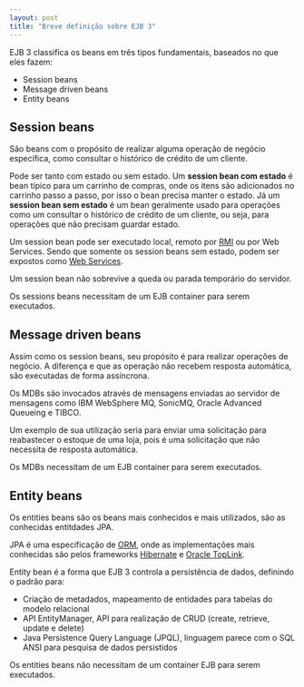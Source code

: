 ```yaml
---
layout: post
title: "Breve definição sobre EJB 3"
---
```



EJB 3 classifica os beans em três tipos fundamentais, baseados no que eles fazem:

* Session beans
* Message driven beans
* Entity beans

## Session beans

São beans com o propósito de realizar alguma operação de negócio  específica, como consultar o histórico de crédito de um cliente.

Pode ser tanto com estado ou sem estado. Um **session bean com estado** é bean típico para um carrinho de compras, onde os itens são adicionados no  carrinho passo a passo, por isso o bean precisa manter o estado. Já um **session bean sem estado** é um bean geralmente usado para operações como um consultar o histórico de crédito de um cliente, ou seja, para operações que não precisam guardar estado.

Um session bean pode ser executado local, remoto por [RMI](http://pt.wikipedia.org/wiki/RMI) ou por Web Services. Sendo que somente os session beans sem estado, podem ser expostos como [Web Services](http://pt.wikipedia.org/wiki/Web_service).

Um session bean não sobrevive a queda ou parada temporário do servidor.

Os sessions beans necessitam de um EJB container para serem executados.

## Message driven beans

Assim como os session beans, seu propósito é para realizar operações de negócio. A diferença e que as operação não recebem resposta automática, são executadas de forma assíncrona.

Os MDBs são invocados  através de mensagens enviadas ao servidor de mensagens como IBM WebSphere MQ, SonicMQ, Oracle Advanced Queueing e TIBCO.

Um exemplo de sua utilização seria para enviar uma solicitação para reabastecer o estoque de uma loja, pois é uma solicitação que não necessita de resposta automática.

Os MDBs necessitam de um EJB container para serem executados.

## Entity beans

Os entities beans são os beans mais conhecidos e mais  utilizados, são as conhecidas entitdades JPA.

JPA é uma especificação de [ORM](http://en.wikipedia.org/wiki/Object-relational_mapping), onde as implementações mais conhecidas são pelos frameworks [Hibernate](http://pt.wikipedia.org/wiki/Hibernate) e [Oracle TopLink](http://en.wikipedia.org/wiki/TopLink).

Entity bean é a forma que EJB 3 controla a persistência de dados, definindo o padrão para:

* Criação de metadados, mapeamento de entidades para tabelas do modelo relacional
* API EntityManager, API para realização de CRUD (create, retrieve, update e delete)
* Java Persistence Query Language (JPQL), linguagem parece com o SQL ANSI para pesquisa de dados persistidos

Os entities beans não necessitam de um container EJB para serem executados.
